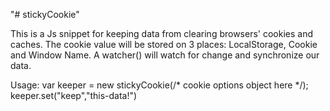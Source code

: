 "# stickyCookie" 

This is a Js snippet for keeping data from clearing browsers' cookies and caches.
The cookie value will be stored on 3 places: LocalStorage, Cookie and Window Name.
A watcher() will watch for change and synchronize our data.

Usage: 
  var keeper = new stickyCookie(/* cookie options object here */);
  keeper.set("keep","this-data!")
